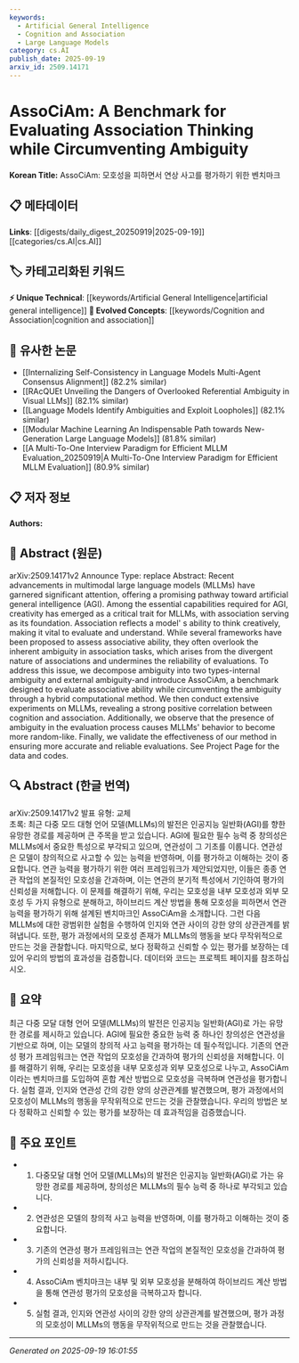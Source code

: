 ```yaml
---
keywords:
  - Artificial General Intelligence
  - Cognition and Association
  - Large Language Models
category: cs.AI
publish_date: 2025-09-19
arxiv_id: 2509.14171
---
```


<!-- KEYWORD_LINKING_METADATA:
{
  "processed_timestamp": "2025-09-22 21:55:50.855415",
  "vocabulary_version": "1.0",
  "selected_keywords": [
    "Artificial General Intelligence",
    "Cognition and Association",
    "Large Language Models"
  ],
  "rejected_keywords": [
    "Association Thinking",
    "Ambiguity in Association Tasks"
  ],
  "similarity_scores": {
    "Artificial General Intelligence": 0.82,
    "Cognition and Association": 0.77,
    "Large Language Models": 0.78
  },
  "extraction_method": "AI_prompt_based",
  "budget_applied": true
}
-->


# AssoCiAm: A Benchmark for Evaluating Association Thinking while Circumventing Ambiguity

**Korean Title:** AssoCiAm: 모호성을 피하면서 연상 사고를 평가하기 위한 벤치마크

## 📋 메타데이터

**Links**: [[digests/daily_digest_20250919|2025-09-19]]   [[categories/cs.AI|cs.AI]]

## 🏷️ 카테고리화된 키워드
**⚡ Unique Technical**: [[keywords/Artificial General Intelligence|artificial general intelligence]]
**🚀 Evolved Concepts**: [[keywords/Cognition and Association|cognition and association]]

## 🔗 유사한 논문
- [[Internalizing Self-Consistency in Language Models Multi-Agent Consensus Alignment]] (82.2% similar)
- [[RAcQUEt Unveiling the Dangers of Overlooked Referential Ambiguity in Visual LLMs]] (82.1% similar)
- [[Language Models Identify Ambiguities and Exploit Loopholes]] (82.1% similar)
- [[Modular Machine Learning An Indispensable Path towards New-Generation Large Language Models]] (81.8% similar)
- [[A Multi-To-One Interview Paradigm for Efficient MLLM Evaluation_20250919|A Multi-To-One Interview Paradigm for Efficient MLLM Evaluation]] (80.9% similar)

## 📋 저자 정보

**Authors:** 

## 📄 Abstract (원문)

arXiv:2509.14171v2 Announce Type: replace 
Abstract: Recent advancements in multimodal large language models (MLLMs) have garnered significant attention, offering a promising pathway toward artificial general intelligence (AGI). Among the essential capabilities required for AGI, creativity has emerged as a critical trait for MLLMs, with association serving as its foundation. Association reflects a model' s ability to think creatively, making it vital to evaluate and understand. While several frameworks have been proposed to assess associative ability, they often overlook the inherent ambiguity in association tasks, which arises from the divergent nature of associations and undermines the reliability of evaluations. To address this issue, we decompose ambiguity into two types-internal ambiguity and external ambiguity-and introduce AssoCiAm, a benchmark designed to evaluate associative ability while circumventing the ambiguity through a hybrid computational method. We then conduct extensive experiments on MLLMs, revealing a strong positive correlation between cognition and association. Additionally, we observe that the presence of ambiguity in the evaluation process causes MLLMs' behavior to become more random-like. Finally, we validate the effectiveness of our method in ensuring more accurate and reliable evaluations. See Project Page for the data and codes.

## 🔍 Abstract (한글 번역)

arXiv:2509.14171v2 발표 유형: 교체  
초록: 최근 다중 모드 대형 언어 모델(MLLMs)의 발전은 인공지능 일반화(AGI)를 향한 유망한 경로를 제공하며 큰 주목을 받고 있습니다. AGI에 필요한 필수 능력 중 창의성은 MLLMs에서 중요한 특성으로 부각되고 있으며, 연관성이 그 기초를 이룹니다. 연관성은 모델이 창의적으로 사고할 수 있는 능력을 반영하며, 이를 평가하고 이해하는 것이 중요합니다. 연관 능력을 평가하기 위한 여러 프레임워크가 제안되었지만, 이들은 종종 연관 작업의 본질적인 모호성을 간과하며, 이는 연관의 분기적 특성에서 기인하여 평가의 신뢰성을 저해합니다. 이 문제를 해결하기 위해, 우리는 모호성을 내부 모호성과 외부 모호성 두 가지 유형으로 분해하고, 하이브리드 계산 방법을 통해 모호성을 피하면서 연관 능력을 평가하기 위해 설계된 벤치마크인 AssoCiAm을 소개합니다. 그런 다음 MLLMs에 대한 광범위한 실험을 수행하여 인지와 연관 사이의 강한 양의 상관관계를 밝혀냅니다. 또한, 평가 과정에서의 모호성 존재가 MLLMs의 행동을 보다 무작위적으로 만드는 것을 관찰합니다. 마지막으로, 보다 정확하고 신뢰할 수 있는 평가를 보장하는 데 있어 우리의 방법의 효과성을 검증합니다. 데이터와 코드는 프로젝트 페이지를 참조하십시오.

## 📝 요약

최근 다중 모달 대형 언어 모델(MLLMs)의 발전은 인공지능 일반화(AGI)로 가는 유망한 경로를 제시하고 있습니다. AGI에 필요한 중요한 능력 중 하나인 창의성은 연관성을 기반으로 하며, 이는 모델의 창의적 사고 능력을 평가하는 데 필수적입니다. 기존의 연관성 평가 프레임워크는 연관 작업의 모호성을 간과하여 평가의 신뢰성을 저해합니다. 이를 해결하기 위해, 우리는 모호성을 내부 모호성과 외부 모호성으로 나누고, AssoCiAm이라는 벤치마크를 도입하여 혼합 계산 방법으로 모호성을 극복하며 연관성을 평가합니다. 실험 결과, 인지와 연관성 간의 강한 양의 상관관계를 발견했으며, 평가 과정에서의 모호성이 MLLMs의 행동을 무작위적으로 만드는 것을 관찰했습니다. 우리의 방법은 보다 정확하고 신뢰할 수 있는 평가를 보장하는 데 효과적임을 검증했습니다.

## 🎯 주요 포인트

- 1. 다중모달 대형 언어 모델(MLLMs)의 발전은 인공지능 일반화(AGI)로 가는 유망한 경로를 제공하며, 창의성은 MLLMs의 필수 능력 중 하나로 부각되고 있습니다.

- 2. 연관성은 모델의 창의적 사고 능력을 반영하며, 이를 평가하고 이해하는 것이 중요합니다.

- 3. 기존의 연관성 평가 프레임워크는 연관 작업의 본질적인 모호성을 간과하여 평가의 신뢰성을 저하시킵니다.

- 4. AssoCiAm 벤치마크는 내부 및 외부 모호성을 분해하여 하이브리드 계산 방법을 통해 연관성 평가의 모호성을 극복하고자 합니다.

- 5. 실험 결과, 인지와 연관성 사이의 강한 양의 상관관계를 발견했으며, 평가 과정의 모호성이 MLLMs의 행동을 무작위적으로 만드는 것을 관찰했습니다.

---

*Generated on 2025-09-19 16:01:55*